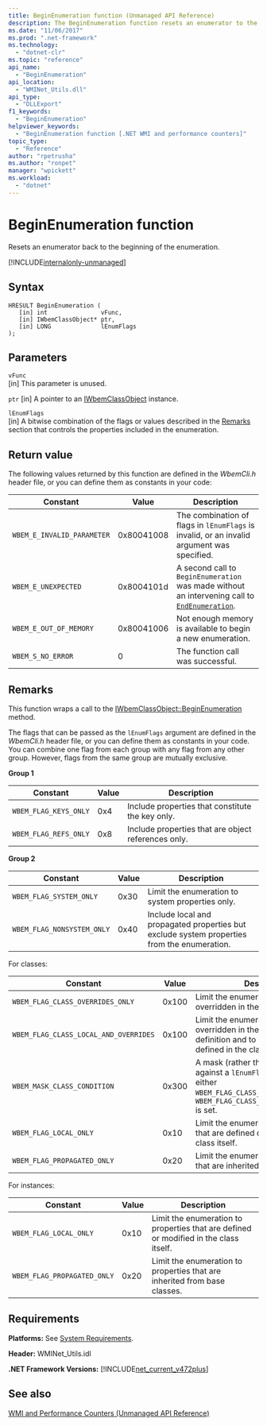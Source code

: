 ```yaml
---
title: BeginEnumeration function (Unmanaged API Reference)
description: The BeginEnumeration function resets an enumerator to the beginning of the enumeration
ms.date: "11/06/2017"
ms.prod: ".net-framework"
ms.technology: 
  - "dotnet-clr"
ms.topic: "reference"
api_name: 
  - "BeginEnumeration"
api_location: 
  - "WMINet_Utils.dll"
api_type: 
  - "DLLExport"
f1_keywords: 
  - "BeginEnumeration"
helpviewer_keywords: 
  - "BeginEnumeration function [.NET WMI and performance counters]"
topic_type: 
  - "Reference"
author: "rpetrusha"
ms.author: "ronpet"
manager: "wpickett"
ms.workload: 
  - "dotnet"
---
```

# BeginEnumeration function
Resets an enumerator back to the beginning of the enumeration.  

[!INCLUDE[internalonly-unmanaged](../../../../includes/internalonly-unmanaged.md)]
  
## Syntax  
  
```  
HRESULT BeginEnumeration (
   [in] int               vFunc, 
   [in] IWbemClassObject* ptr, 
   [in] LONG              lEnumFlags
); 
```  

## Parameters

`vFunc`  
[in] This parameter is unused.

`ptr`
[in] A pointer to an [IWbemClassObject](https://msdn.microsoft.com/library/aa391433%28v=vs.85%29.aspx) instance.

`lEnumFlags`  
[in] A bitwise combination of the flags or values described in the [Remarks](#remarks) section that controls the properties included in the enumeration.

## Return value

The following values returned by this function are defined in the *WbemCli.h* header file, or you can define them as constants in your code:

|Constant  |Value  |Description  |
|---------|---------|---------|
|`WBEM_E_INVALID_PARAMETER` | 0x80041008 | The combination of flags in `lEnumFlags` is invalid, or an invalid argument was specified. |
|`WBEM_E_UNEXPECTED` | 0x8004101d | A second call to `BeginEnumeration` was made without an intervening call to [`EndEnumeration`](endenumeration.md). |
|`WBEM_E_OUT_OF_MEMORY` | 0x80041006 | Not enough memory is available to begin a new enumeration. |
|`WBEM_S_NO_ERROR` | 0 | The function call was successful.  |
  
## Remarks

This function wraps a call to the [IWbemClassObject::BeginEnumeration](https://msdn.microsoft.com/library/aa391433%28v=vs.85%29.aspx) method.

The flags that can be passed as the `lEnumFlags` argument are defined in the *WbemCli.h* header file, or you can define them as constants in your code.  You can combine one flag from each group with any flag from any other group. However, flags from the same group are mutually exclusive. 

**Group 1**

|Constant  |Value  |Description  |
|---------|---------|---------|
|`WBEM_FLAG_KEYS_ONLY` | 0x4 | Include properties that constitute the key only. |
|`WBEM_FLAG_REFS_ONLY` | 0x8 | Include properties that are object references only. |

**Group 2**

Constant  |Value  |Description  |
|---------|---------|---------|
|`WBEM_FLAG_SYSTEM_ONLY` | 0x30 | Limit the enumeration to system properties only. |
|`WBEM_FLAG_NONSYSTEM_ONLY` | 0x40 | Include local and propagated properties but exclude system properties from the enumeration. |

For classes:

Constant  |Value  |Description  |
|---------|---------|---------|
|`WBEM_FLAG_CLASS_OVERRIDES_ONLY` | 0x100 | Limit the enumeration to properties overridden in the class definition. |
|`WBEM_FLAG_CLASS_LOCAL_AND_OVERRIDES` | 0x100 | Limit the enumeration to properties overridden in the current class definition and to new properties defined in the class. |
| `WBEM_MASK_CLASS_CONDITION` | 0x300 | A mask (rather than a flag) to apply against a `lEnumFlags` value to check if either `WBEM_FLAG_CLASS_OVERRIDES_ONLY` or `WBEM_FLAG_CLASS_LOCAL_AND_OVERRIDES` is set. |
| `WBEM_FLAG_LOCAL_ONLY` | 0x10 | Limit the enumeration to properties that are defined or modified in the class itself. |
| `WBEM_FLAG_PROPAGATED_ONLY` |  0x20 | Limit the enumeration to properties that are inherited from base classes. |

For instances:

Constant  |Value  |Description  |
|---------|---------|---------|
| `WBEM_FLAG_LOCAL_ONLY` | 0x10 | Limit the enumeration to properties that are defined or modified in the class itself. |
| `WBEM_FLAG_PROPAGATED_ONLY` |  0x20 | Limit the enumeration to properties that are inherited from base classes. |


## Requirements  
 **Platforms:** See [System Requirements](../../../../docs/framework/get-started/system-requirements.md).  
  
 **Header:** WMINet_Utils.idl  
  
 **.NET Framework Versions:** [!INCLUDE[net_current_v472plus](../../../../includes/net-current-v472plus.md)]  
  
## See also  
[WMI and Performance Counters (Unmanaged API Reference)](index.md)
